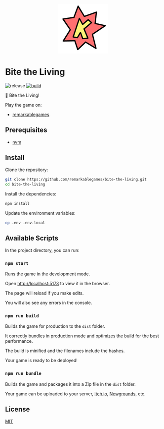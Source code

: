 <p align="center">
  <img src="https://github.com/remarkablegames/bite-the-living/blob/master/public/logo.png" alt="Bite the Living">
</p>

# Bite the Living

![release](https://img.shields.io/github/v/release/remarkablegames/bite-the-living)
[![build](https://github.com/remarkablegames/bite-the-living/actions/workflows/build.yml/badge.svg)](https://github.com/remarkablegames/bite-the-living/actions/workflows/build.yml)

🧟 Bite the Living!

Play the game on:

- [remarkablegames](https://remarkablegames.org/bite-the-living)

## Prerequisites

- [nvm](https://github.com/nvm-sh/nvm#readme)

## Install

Clone the repository:

```sh
git clone https://github.com/remarkablegames/bite-the-living.git
cd bite-the-living
```

Install the dependencies:

```sh
npm install
```

Update the environment variables:

```sh
cp .env .env.local
```

## Available Scripts

In the project directory, you can run:

### `npm start`

Runs the game in the development mode.

Open [http://localhost:5173](http://localhost:5173) to view it in the browser.

The page will reload if you make edits.

You will also see any errors in the console.

### `npm run build`

Builds the game for production to the `dist` folder.

It correctly bundles in production mode and optimizes the build for the best performance.

The build is minified and the filenames include the hashes.

Your game is ready to be deployed!

### `npm run bundle`

Builds the game and packages it into a Zip file in the `dist` folder.

Your game can be uploaded to your server, [Itch.io](https://itch.io/), [Newgrounds](https://www.newgrounds.com/), etc.

## License

[MIT](LICENSE)
